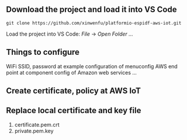 ## Download the project and load it into VS Code
```
git clone https://github.com/xinwenfu/platformio-espidf-aws-iot.git
```

Load the project into VS Code: *File* -> *Open Folder ...*

## Things to configure

WiFi SSID, password at example configuration of menuconfig
AWS end point at component config of Amazon web services ...

## Create certificate, policy at AWS IoT

## Replace local certificate and key file
1. certificate.pem.crt
2. private.pem.key
